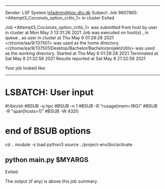 
------------------------------------------------------------
Sender: LSF System <lsfadmin@hpc.dtu.dk>
Subject: Job 9607865: <Attempt3_Coconuts_option_critic_1> in cluster <dcc> Exited

Job <Attempt3_Coconuts_option_critic_1> was submitted from host <gbarlogin1> by user <s183914> in cluster <dcc> at Mon May  3 13:31:26 2021
Job was executed on host(s) <n-62-31-4>, in queue <hpc>, as user <s183914> in cluster <dcc> at Thu May  6 01:28:28 2021
</zhome/ea/9/137501> was used as the home directory.
</zhome/ea/9/137501/Desktop/Bachelor/Bachelorprojekt/Utils> was used as the working directory.
Started at Thu May  6 01:28:28 2021
Terminated at Sat May  8 21:32:56 2021
Results reported at Sat May  8 21:32:56 2021

Your job looked like:

------------------------------------------------------------
# LSBATCH: User input
#!/bin/sh
#BSUB -q hpc
#BSUB -n 1
#BSUB -R "rusage[mem=16G]"
#BSUB -R "span[hosts=1]"
#BSUB -W 4320
# end of BSUB options
cd ..
module -s load python3
source ../project-env/bin/activate

python main.py $MYARGS
------------------------------------------------------------

Exited.


The output (if any) is above this job summary.

